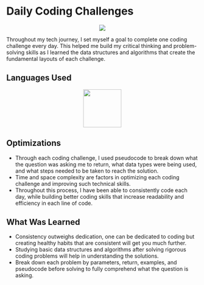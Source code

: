 # Daily Coding Challenges
<div align="center">
<img src=https://user-images.githubusercontent.com/101753940/176959897-ebcc5f3a-cce2-43b8-a0ff-ef34d0431fa9.png>
</div>

<p>
Throughout my tech journey, I set myself a goal to complete one coding challenge every day. This helped me build my critical thinking and problem-solving skills as I learned the data structures and algorithms that create the fundamental layouts of each challenge. 
</p>

## Languages Used

<div align="center">
	<img src="https://user-images.githubusercontent.com/101753940/176961219-ce42b1bf-a3c9-4011-9a51-140abbd4c87c.png" height="100px">
</div>

## Optimizations
* Through each coding challenge, I used pseudocode to break down what the question was asking me to return, what data types were being used, and what steps needed to be taken to reach the solution. 
* Time and space complexity are factors in optimizing each coding challenge and improving such technical skills.
* Throughout this process, I have been able to consistently code each day, while building better coding skills that increase readability and efficiency in each line of code.


## What Was Learned
* Consistency outweighs dedication, one can be dedicated to coding but creating healthy habits that are consistent will get you much further.
* Studying basic data structures and algorithms after solving rigorous coding problems will help in understanding the solutions.
* Break down each problem by parameters, return, examples, and pseudocode before solving to fully comprehend what the question is asking.

